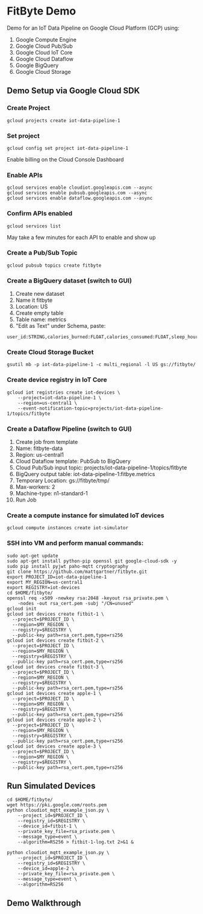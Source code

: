 # FitByte Demo

Demo for an IoT Data Pipeline on Google Cloud Platform (GCP) using: 
  1. Google Compute Engine
  2. Google Cloud Pub/Sub
  3. Google Cloud IoT Core
  4. Google Cloud Dataflow
  5. Google BigQuery
  6. Google Cloud Storage
  
## Demo Setup via Google Cloud SDK 
### Create Project
```
gcloud projects create iot-data-pipeline-1
```
### Set project
```
gcloud config set project iot-data-pipeline-1
```
Enable billing on the Cloud Console Dashboard

### Enable APIs
```
gcloud services enable cloudiot.googleapis.com --async
gcloud services enable pubsub.googleapis.com --async 
gcloud services enable dataflow.googleapis.com --async
```
### Confirm APIs enabled
```
gcloud services list
```
May take a few minutes for each API to enable and show up

### Create a Pub/Sub Topic
```
gcloud pubsub topics create fitbyte
```

### Create a BigQuery dataset (switch to GUI)
1. Create new dataset
2. Name it fitbyte
3. Location: US
4. Create empty table
5. Table name: metrics
6. "Edit as Text" under Schema, paste: 
```
user_id:STRING,calories_burned:FLOAT,calories_consumed:FLOAT,sleep_hours:FLOAT,water_consumed:FLOAT,steps:FLOAT,distance:FLOAT,bmi:FLOAT,heart_rate:FLOAT,timestamp:TIMESTAMP,device:STRING
```

### Create Cloud Storage Bucket
```
gsutil mb -p iot-data-pipeline-1 -c multi_regional -l US gs://fitbyte/
```

### Create device registry in IoT Core
```
gcloud iot registries create iot-devices \
    --project=iot-data-pipeline-1 \
    --region=us-central1 \
    --event-notification-topic=projects/iot-data-pipeline-1/topics/fitbyte
```

### Create a Dataflow Pipeline (switch to GUI)
1. Create job from template
2. Name: fitbyte-data
3. Region: us-central1
4. Cloud Dataflow template: PubSub to BigQuery
5. Cloud Pub/Sub input topic: projects/iot-data-pipeline-1/topics/fitbyte
6. BigQuery output table: iot-data-pipeline-1:fitbye.metrics
7. Temporary Location: gs://fitbyte/tmp/
8. Max-workers: 2
9. Machine-type: n1-standard-1
10. Run Job

### Create a compute instance for simulated IoT devices
```
gcloud compute instances create iot-simulator 
```

### SSH into VM and perform manual commands:
```
sudo apt-get update
sudo apt-get install python-pip openssl git google-cloud-sdk -y
sudo pip install pyjwt paho-mqtt cryptography
git clone https://github.com/mattgartner/fitbyte.git
export PROJECT_ID=iot-data-pipeline-1
export MY_REGION=us-central1
export REGISTRY=iot-devices
cd $HOME/fitbyte/
openssl req -x509 -newkey rsa:2048 -keyout rsa_private.pem \
    -nodes -out rsa_cert.pem -subj "/CN=unused"
gcloud init
gcloud iot devices create fitbit-1 \
  --project=$PROJECT_ID \
  --region=$MY_REGION \
  --registry=$REGISTRY \
  --public-key path=rsa_cert.pem,type=rs256
gcloud iot devices create fitbit-2 \
  --project=$PROJECT_ID \
  --region=$MY_REGION \
  --registry=$REGISTRY \
  --public-key path=rsa_cert.pem,type=rs256
gcloud iot devices create fitbit-3 \
  --project=$PROJECT_ID \
  --region=$MY_REGION \
  --registry=$REGISTRY \
  --public-key path=rsa_cert.pem,type=rs256
gcloud iot devices create apple-1 \
  --project=$PROJECT_ID \
  --region=$MY_REGION \
  --registry=$REGISTRY \
  --public-key path=rsa_cert.pem,type=rs256
gcloud iot devices create apple-2 \
  --project=$PROJECT_ID \
  --region=$MY_REGION \
  --registry=$REGISTRY \
  --public-key path=rsa_cert.pem,type=rs256
gcloud iot devices create apple-3 \
  --project=$PROJECT_ID \
  --region=$MY_REGION \
  --registry=$REGISTRY \
  --public-key path=rsa_cert.pem,type=rs256
```



## Run Simulated Devices
```
cd $HOME/fitbyte/
wget https://pki.google.com/roots.pem
python cloudiot_mqtt_example_json.py \
    --project_id=$PROJECT_ID \
    --registry_id=$REGISTRY \
    --device_id=fitbit-1 \
    --private_key_file=rsa_private.pem \
    --message_type=event \
    --algorithm=RS256 > fitbit-1-log.txt 2>&1 &
    
python cloudiot_mqtt_example_json.py \
    --project_id=$PROJECT_ID \
    --registry_id=$REGISTRY \
    --device_id=apple-2 \
    --private_key_file=rsa_private.pem \
    --message_type=event \
    --algorithm=RS256
```

## Demo Walkthrough
